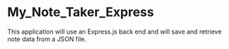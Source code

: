 # My_Note_Taker_Express
 This application will use an Express.js back end and will save and retrieve note data from a JSON file.
